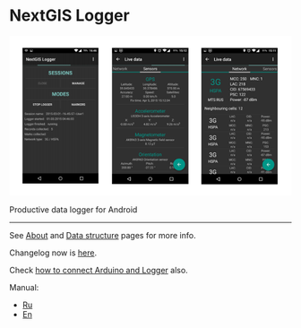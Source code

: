 NextGIS Logger
==========

![Screenshot_1](/art/logger_img.png)

Productive data logger for Android
***
See [About](https://github.com/nextgis/nextgislogger/wiki/About) and [Data structure](https://github.com/nextgis/nextgislogger/wiki/Data-structures) pages for more info.

Changelog now is [here](https://github.com/nextgis/nextgislogger/blob/master/CHANGELOG.md).

Check [how to connect Arduino and Logger](https://github.com/nextgis/nextgislogger/wiki/External-sensors-(Arduino)) also.

Manual:
* [Ru](http://gis-lab.info/qa/nextgis-logger.html)
* [En](https://translate.google.com/translate?sl=ru&tl=en&js=y&prev=_t&hl=en&ie=UTF-8&u=http%3A%2F%2Fgis-lab.info%2Fqa%2Fnextgis-logger.html&edit-text=)
